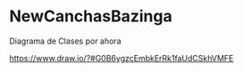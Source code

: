NewCanchasBazinga
=================


Diagrama de Clases por ahora

https://www.draw.io/?#G0B6ygzcEmbkErRk1faUdCSkhVMFE
